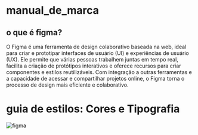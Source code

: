 # manual_de_marca

 ## o que é figma?

 O Figma é uma ferramenta de design colaborativo baseada na web, ideal para criar e prototipar interfaces de usuário (UI) e experiências de usuário (UX). Ele permite que várias pessoas trabalhem juntas em tempo real, facilita a criação de protótipos interativos e oferece recursos para criar componentes e estilos reutilizáveis. Com integração a outras ferramentas e a capacidade de acessar e compartilhar projetos online, o Figma torna o processo de design mais eficiente e colaborativo.

# guia de estilos: Cores e Tipografia

![figma](https://github.com/user-attachments/assets/9e6e425d-0c8b-46bc-9806-512cb1c0f07f)


